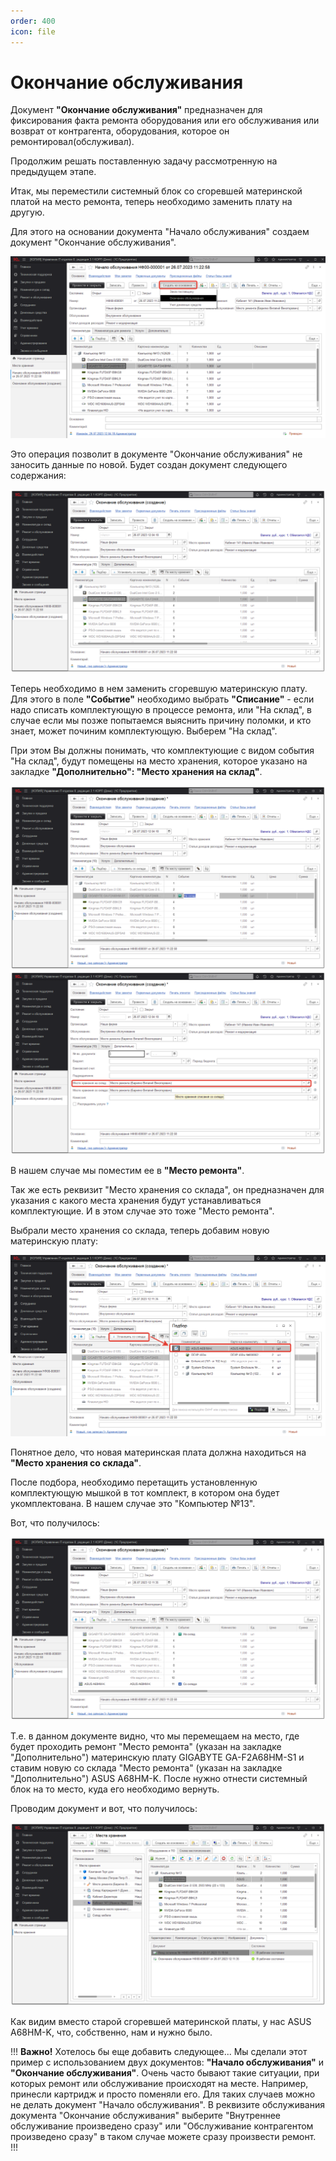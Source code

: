 ```yaml
---
order: 400
icon: file
---
```


# Окончание обслуживания

Документ **"Окончание обслуживания"** предназначен для фиксирования факта ремонта оборудования или его обслуживания или возврат от контрагента, оборудования, которое он ремонтировал(обслуживал).

Продолжим решать поставленную задачу рассмотренную на предыдущем этапе.

Итак, мы переместили системный блок со сгоревшей материнской платой на место ремонта, теперь необходимо заменить плату на другую.

Для этого на основании документа "Начало обслуживания" создаем документ "Окончание обслуживания".

![01_ОкончаниеОбслуживания](static/01_ОкончаниеОбслуживания.png)

Это операция позволит в документе "Окончание обслуживания" не заносить данные по новой. Будет создан документ следующего содержания:

![02_ОкончаниеОбслуживания](static/02_ОкончаниеОбслуживания.png)

Теперь необходимо в нем заменить сгоревшую материнскую плату. Для этого в поле **"Событие"** необходимо выбрать **"Списание"** - если надо списать комплектующую в процессе ремонта, или "На склад", в случае если мы позже попытаемся выяснить причину поломки, и кто знает, может починим комплектующую. Выберем "На склад".

При этом Вы должны понимать, что комплектующие с видом события "На склад", будут помещены на место хранения, которое указано на закладке **"Дополнительно": "Место хранения на склад"**.

![03_ОкончаниеОбслуживания](static/03_ОкончаниеОбслуживания.png)
![04_ОкончаниеОбслуживания](static/04_ОкончаниеОбслуживания.png)

В нашем случае мы поместим ее в **"Место ремонта"**.

Так же есть реквизит "Место хранения со склада", он предназначен для указания с какого места хранения будут устанавливаться комплектующие. И в этом случае это тоже "Место ремонта".

Выбрали место хранения со склада, теперь добавим новую материнскую плату:

![05_ОкончаниеОбслуживания](static/05_ОкончаниеОбслуживания.png)

Понятное дело, что новая материнская плата должна находиться на **"Место хранения со склада"**.

После подбора, необходимо перетащить установленную комплектующую мышкой в тот комплект, в котором она будет укомплектована. В нашем случае это "Компьютер №13".

Вот, что получилось:

![06_ОкончаниеОбслуживания](static/06_ОкончаниеОбслуживания.png)

Т.е. в данном документе видно, что мы перемещаем на место, где будет проходить ремонт "Место ремонта" (указан на закладке "Дополнительно") материнскую плату  GIGABYTE GA-F2A68HM-S1 и ставим новую со склада "Место ремонта" (указан на закладке "Дополнительно") ASUS A68HM-K. После нужно отнести системный блок на то место, куда его необходимо вернуть.

Проводим документ и вот, что получилось:

![07_ОкончаниеОбслуживания](static/07_ОкончаниеОбслуживания.png)

Как видим вместо старой сгоревшей материнской платы, у нас ASUS A68HM-K, что, собственно, нам и нужно было.

!!!
**Важно!** Хотелось бы еще добавить следующее... Мы сделали этот пример с использованием двух документов: **"Начало обслуживания"** и **"Окончание обслуживания"**. Очень часто бывают такие ситуации, при которых ремонт или обслуживание происходят на месте. Например, принесли картридж и просто поменяли его. Для таких случаев можно не делать документ "Начало обслуживания". В реквизите обслуживания документа "Окончание обслуживания" выберите "Внутреннее обслуживание произведено сразу" или "Обслуживание контрагентом произведено сразу" в таком случае можете сразу произвести ремонт.
!!!
